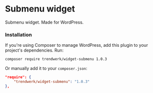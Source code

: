 Submenu widget
====

Submenu widget. Made for WordPress.

### Installation
If you're using Composer to manage WordPress, add this plugin to your project's dependencies. Run:
```sh
composer require trendwerk/widget-submenu 1.0.3
```

Or manually add it to your `composer.json`:
```json
"require": {
	"trendwerk/widget-submenu": "1.0.3"
},
```
